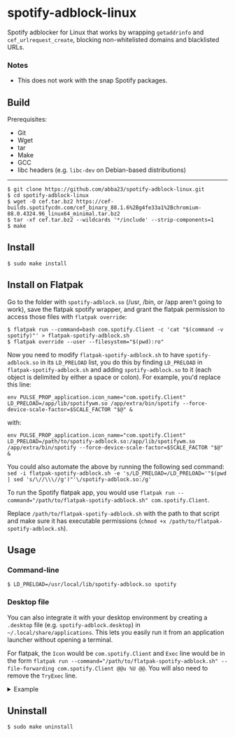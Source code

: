 # spotify-adblock-linux
Spotify adblocker for Linux that works by wrapping `getaddrinfo` and `cef_urlrequest_create`, blocking non-whitelisted domains and blacklisted URLs.

### Notes
* This does not work with the snap Spotify packages.

## Build
Prerequisites:
* Git
* Wget
* tar
* Make
* GCC
* libc headers (e.g. `libc-dev` on Debian-based distributions)

---

    $ git clone https://github.com/abba23/spotify-adblock-linux.git
    $ cd spotify-adblock-linux
    $ wget -O cef.tar.bz2 https://cef-builds.spotifycdn.com/cef_binary_88.1.6%2Bg4fe33a1%2Bchromium-88.0.4324.96_linux64_minimal.tar.bz2
    $ tar -xf cef.tar.bz2 --wildcards '*/include' --strip-components=1
    $ make

## Install
    $ sudo make install

## Install on Flatpak

Go to the folder with `spotify-adblock.so` (/usr, /bin, or /app aren't going to work), save the flatpak spotify wrapper, and grant the flatpak permission to access those files with `flatpak override`:  

```
$ flatpak run --command=bash com.spotify.Client -c 'cat "$(command -v spotify)"' > flatpak-spotify-adblock.sh
$ flatpak override --user --filesystem="$(pwd):ro"
```

Now you need to modify `flatpak-spotify-adblock.sh` to have `spotify-adblock.so` in its `LD_PRELOAD` list, you do this by finding `LD_PRELOAD` in `flatpak-spotify-adblock.sh` and adding `spotify-adblock.so` to it (each object is delimited by either a space or colon). For example, you'd replace this line:   

```
env PULSE_PROP_application.icon_name="com.spotify.Client" LD_PRELOAD=/app/lib/spotifywm.so /app/extra/bin/spotify --force-device-scale-factor=$SCALE_FACTOR "$@" &
```

with:   

```
env PULSE_PROP_application.icon_name="com.spotify.Client" LD_PRELOAD=/path/to/spotify-adblock.so:/app/lib/spotifywm.so /app/extra/bin/spotify --force-device-scale-factor=$SCALE_FACTOR "$@" &
```

You could also automate the above by running the following sed command: `sed -i flatpak-spotify-adblock.sh -e 's/LD_PRELOAD=/LD_PRELOAD='"$(pwd | sed 's/\//\\\//g')"'\/spotify-adblock.so:/g'`  

To run the Spotify flatpak app, you would use `flatpak run --command="/path/to/flatpak-spotify-adblock.sh" com.spotify.Client`.  

Replace `/path/to/flatpak-spotify-adblock.sh` with the path to that script and make sure it has executable permissions (`chmod +x /path/to/flatpak-spotify-adblock.sh`).

## Usage

### Command-line
    $ LD_PRELOAD=/usr/local/lib/spotify-adblock.so spotify

### Desktop file
You can also integrate it with your desktop environment by creating a `.desktop` file (e.g. `spotify-adblock.desktop`) in `~/.local/share/applications`. This lets you easily run it from an application launcher without opening a terminal.  

For flatpak, the `Icon` would be `com.spotify.Client` and `Exec` line would be in the form `flatpak run --command="/path/to/flatpak-spotify-adblock.sh" --file-forwarding com.spotify.Client @@u %U @@`. You will also need to remove the `TryExec` line.

<details> 
  <summary>Example</summary>
  <p>

```
[Desktop Entry]
Type=Application
Name=Spotify (adblock)
GenericName=Music Player
Icon=spotify-client
TryExec=spotify
Exec=env LD_PRELOAD=/usr/local/lib/spotify-adblock.so spotify %U
Terminal=false
MimeType=x-scheme-handler/spotify;
Categories=Audio;Music;Player;AudioVideo;
StartupWMClass=spotify
```
  </p>
</details>

## Uninstall
    $ sudo make uninstall
